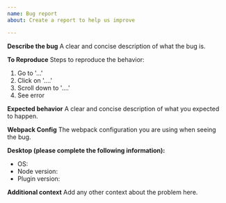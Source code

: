 ```yaml
---
name: Bug report
about: Create a report to help us improve

---
```


**Describe the bug**
A clear and concise description of what the bug is.

**To Reproduce**
Steps to reproduce the behavior:
1. Go to '...'
2. Click on '....'
3. Scroll down to '....'
4. See error

**Expected behavior**
A clear and concise description of what you expected to happen.

**Webpack Config**
The webpack configuration you are using when seeing the bug.

**Desktop (please complete the following information):**
 - OS: 
 - Node version: 
 - Plugin version: 

**Additional context**
Add any other context about the problem here.
